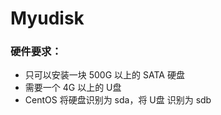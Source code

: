 # Myudisk




### 硬件要求：


* 只可以安装一块 500G 以上的 SATA 硬盘
* 需要一个 4G 以上的 U盘
* CentOS 将硬盘识别为 sda，将 U盘 识别为 sdb

